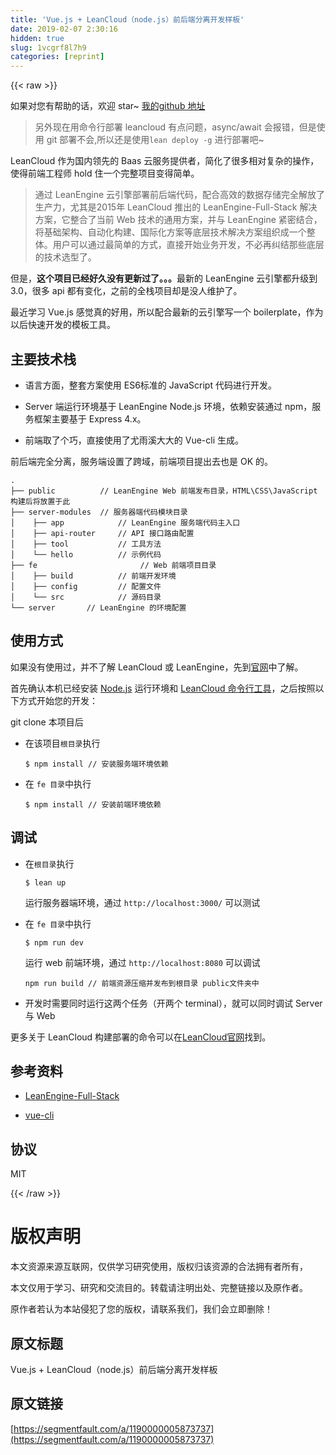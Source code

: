 ```yaml
---
title: 'Vue.js + LeanCloud（node.js）前后端分离开发样板' 
date: 2019-02-07 2:30:16
hidden: true
slug: 1vcgrf8l7h9
categories: [reprint]
---
```


{{< raw >}}

                    
<p>如果对您有帮助的话，欢迎 star~ <a href="https://github.com/jiangjiu/vue-leancloud-boilerplate" rel="nofollow noreferrer" target="_blank">我的github 地址</a></p>
<blockquote><p>另外现在用命令行部署 leancloud 有点问题，async/await 会报错，但是使用 git 部署不会,所以还是使用<code>lean deploy -g</code> 进行部署吧~</p></blockquote>
<p>LeanCloud 作为国内领先的 Baas 云服务提供者，简化了很多相对复杂的操作，使得前端工程师 hold 住一个完整项目变得简单。</p>
<blockquote><p>通过 LeanEngine 云引擎部署前后端代码，配合高效的数据存储完全解放了生产力，尤其是2015年 LeanCloud 推出的 LeanEngine-Full-Stack 解决方案，它整合了当前 Web 技术的通用方案，并与 LeanEngine 紧密结合，将基础架构、自动化构建、国际化方案等底层技术解决方案组织成一个整体。用户可以通过最简单的方式，直接开始业务开发，不必再纠结那些底层的技术选型了。</p></blockquote>
<p>但是，<strong>这个项目已经好久没有更新过了。。。</strong>最新的 LeanEngine 云引擎都升级到3.0，很多 api 都有变化，之前的全栈项目却是没人维护了。</p>
<p>最近学习 Vue.js 感觉真的好用，所以配合最新的云引擎写一个 boilerplate，作为以后快速开发的模板工具。</p>
<h2 id="articleHeader0">主要技术栈</h2>
<ul>
<li><p>语言方面，整套方案使用 ES6标准的 JavaScript 代码进行开发。</p></li>
<li><p>Server 端运行环境基于 LeanEngine Node.js 环境，依赖安装通过 npm，服务框架主要基于 Express 4.x。</p></li>
<li><p>前端取了个巧，直接使用了尤雨溪大大的 Vue-cli 生成。</p></li>
</ul>
<p>前后端完全分离，服务端设置了跨域，前端项目提出去也是 OK 的。</p>
<div class="widget-codetool" style="display:none;">
      <div class="widget-codetool--inner">
      <span class="selectCode code-tool" data-toggle="tooltip" data-placement="top" title="" data-original-title="全选"></span>
      <span type="button" class="copyCode code-tool" data-toggle="tooltip" data-placement="top" data-clipboard-text=".
├── public          // LeanEngine Web 前端发布目录，HTML\CSS\JavaScript 构建后将放置于此
├── server-modules  // 服务器端代码模块目录
│    ├── app            // LeanEngine 服务端代码主入口
│    ├── api-router     // API 接口路由配置
│    ├── tool           // 工具方法
│    └── hello          // 示例代码
├── fe                       // Web 前端项目目录
│    ├── build          // 前端开发环境
│    ├── config         // 配置文件
│    └── src            // 源码目录
└── server       // LeanEngine 的环境配置" title="" data-original-title="复制"></span>
      <span type="button" class="saveToNote code-tool" data-toggle="tooltip" data-placement="top" title="" data-original-title="放进笔记"></span>
      </div>
      </div><pre class="javascript hljs"><code class="js">.
├── public          <span class="hljs-comment">// LeanEngine Web 前端发布目录，HTML\CSS\JavaScript 构建后将放置于此</span>
├── server-modules  <span class="hljs-comment">// 服务器端代码模块目录</span>
│    ├── app            <span class="hljs-comment">// LeanEngine 服务端代码主入口</span>
│    ├── api-router     <span class="hljs-comment">// API 接口路由配置</span>
│    ├── tool           <span class="hljs-comment">// 工具方法</span>
│    └── hello          <span class="hljs-comment">// 示例代码</span>
├── fe                       <span class="hljs-comment">// Web 前端项目目录</span>
│    ├── build          <span class="hljs-comment">// 前端开发环境</span>
│    ├── config         <span class="hljs-comment">// 配置文件</span>
│    └── src            <span class="hljs-comment">// 源码目录</span>
└── server       <span class="hljs-comment">// LeanEngine 的环境配置</span></code></pre>
<h2 id="articleHeader1">使用方式</h2>
<p>如果没有使用过，并不了解 LeanCloud 或 LeanEngine，先到<a href="http://leancloud.cn" rel="nofollow noreferrer" target="_blank">官网</a>中了解。</p>
<p>首先确认本机已经安装 <a href="http://nodejs.org/" rel="nofollow noreferrer" target="_blank">Node.js</a> 运行环境和 <a href="https://leancloud.cn/docs/cloud_code_commandline.html" rel="nofollow noreferrer" target="_blank">LeanCloud 命令行工具</a>，之后按照以下方式开始您的开发：</p>
<p>git clone 本项目后</p>
<ul>
<li>
<p>在该项目<code>根目录</code>执行</p>
<div class="widget-codetool" style="display:none;">
      <div class="widget-codetool--inner">
      <span class="selectCode code-tool" data-toggle="tooltip" data-placement="top" title="" data-original-title="全选"></span>
      <span type="button" class="copyCode code-tool" data-toggle="tooltip" data-placement="top" data-clipboard-text="$ npm install  // 安装服务端环境依赖" title="" data-original-title="复制"></span>
      <span type="button" class="saveToNote code-tool" data-toggle="tooltip" data-placement="top" title="" data-original-title="放进笔记"></span>
      </div>
      </div><pre class="hljs 1c"><code style="word-break: break-word; white-space: initial;">$ npm install  <span class="hljs-comment">// 安装服务端环境依赖</span></code></pre>
</li>
<li>
<p>在 <code>fe 目录</code>中执行</p>
<div class="widget-codetool" style="display:none;">
      <div class="widget-codetool--inner">
      <span class="selectCode code-tool" data-toggle="tooltip" data-placement="top" title="" data-original-title="全选"></span>
      <span type="button" class="copyCode code-tool" data-toggle="tooltip" data-placement="top" data-clipboard-text="$ npm install  // 安装前端环境依赖" title="" data-original-title="复制"></span>
      <span type="button" class="saveToNote code-tool" data-toggle="tooltip" data-placement="top" title="" data-original-title="放进笔记"></span>
      </div>
      </div><pre class="hljs 1c"><code style="word-break: break-word; white-space: initial;">$ npm install  <span class="hljs-comment">// 安装前端环境依赖</span></code></pre>
</li>
</ul>
<h2 id="articleHeader2">调试</h2>
<ul>
<li>
<p>在<code>根目录</code>执行</p>
<div class="widget-codetool" style="display:none;">
      <div class="widget-codetool--inner">
      <span class="selectCode code-tool" data-toggle="tooltip" data-placement="top" title="" data-original-title="全选"></span>
      <span type="button" class="copyCode code-tool" data-toggle="tooltip" data-placement="top" data-clipboard-text="$ lean up" title="" data-original-title="复制"></span>
      <span type="button" class="saveToNote code-tool" data-toggle="tooltip" data-placement="top" title="" data-original-title="放进笔记"></span>
      </div>
      </div><pre class="hljs elixir"><code style="word-break: break-word; white-space: initial;"><span class="hljs-variable">$ </span>lean up</code></pre>
<p>运行服务器端环境，通过 <code>http://localhost:3000/</code> 可以测试</p>
</li>
<li>
<p>在 <code>fe 目录</code>中执行</p>
<div class="widget-codetool" style="display:none;">
      <div class="widget-codetool--inner">
      <span class="selectCode code-tool" data-toggle="tooltip" data-placement="top" title="" data-original-title="全选"></span>
      <span type="button" class="copyCode code-tool" data-toggle="tooltip" data-placement="top" data-clipboard-text="$  npm run dev" title="" data-original-title="复制"></span>
      <span type="button" class="saveToNote code-tool" data-toggle="tooltip" data-placement="top" title="" data-original-title="放进笔记"></span>
      </div>
      </div><pre class="hljs dockerfile"><code style="word-break: break-word; white-space: initial;">$  npm <span class="hljs-keyword">run</span><span class="bash"> dev</span></code></pre>
<p>运行 web 前端环境，通过 <code>http://localhost:8080</code> 可以调试</p>
<div class="widget-codetool" style="display:none;">
      <div class="widget-codetool--inner">
      <span class="selectCode code-tool" data-toggle="tooltip" data-placement="top" title="" data-original-title="全选"></span>
      <span type="button" class="copyCode code-tool" data-toggle="tooltip" data-placement="top" data-clipboard-text="npm run build // 前端资源压缩并发布到根目录 public文件夹中" title="" data-original-title="复制"></span>
      <span type="button" class="saveToNote code-tool" data-toggle="tooltip" data-placement="top" title="" data-original-title="放进笔记"></span>
      </div>
      </div><pre class="javascript hljs"><code class="js" style="word-break: break-word; white-space: initial;">npm run build <span class="hljs-comment">// 前端资源压缩并发布到根目录 public文件夹中</span></code></pre>
</li>
<li><p>开发时需要同时运行这两个任务（开两个 terminal），就可以同时调试 Server 与 Web</p></li>
</ul>
<p>更多关于 LeanCloud 构建部署的命令可以在<a href="http://leancloud.cn" rel="nofollow noreferrer" target="_blank">LeanCloud官网</a>找到。</p>
<h2 id="articleHeader3">参考资料</h2>
<ul>
<li><p><a href="https://github.com/leancloud/LeanEngine-Full-Stack" rel="nofollow noreferrer" target="_blank">LeanEngine-Full-Stack</a></p></li>
<li><p><a href="https://github.com/vuejs/vue-cli" rel="nofollow noreferrer" target="_blank">vue-cli</a></p></li>
</ul>
<h2 id="articleHeader4">协议</h2>
<p>MIT</p>

                
{{< /raw >}}

# 版权声明
本文资源来源互联网，仅供学习研究使用，版权归该资源的合法拥有者所有，

本文仅用于学习、研究和交流目的。转载请注明出处、完整链接以及原作者。

原作者若认为本站侵犯了您的版权，请联系我们，我们会立即删除！

## 原文标题
Vue.js + LeanCloud（node.js）前后端分离开发样板

## 原文链接
[https://segmentfault.com/a/1190000005873737](https://segmentfault.com/a/1190000005873737)


